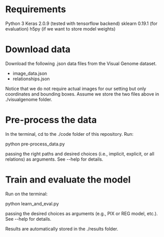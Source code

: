 # Requirements

Python 3
Keras 2.0.9 (tested with tensorflow backend)
sklearn 0.19.1 (for evaluation)
h5py (if we want to store model weights)


# Download data 

Download the following .json data files from the Visual Genome dataset. 

- image_data.json
- relationships.json

Notice that we do not require actual images for our setting but only coordinates and bounding boxes. Assume we store the two files above in ./visualgenome folder.


# Pre-process the data

In the terminal, cd to the ./code folder of this repository. Run:

python pre-process_data.py

passing the right paths and desired choices (i.e., implicit, explicit, or all relations) as arguments. See --help for details.



# Train and evaluate the model

Run on the terminal:

python learn_and_eval.py

passing the desired choices as arguments (e.g., PIX or REG model, etc.). See --help for details.

Results are automatically stored in the ./results folder.

